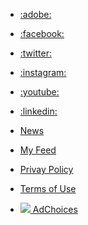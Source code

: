 <!-- TEMPLATES -->
<script type="text/html" id="hit-template">
<div class="hit">
  <div class="hit-image">
    <img src="{{hero}}" alt="{{name}}">
  </div>
  <div class="hit-content">
    <h2 class="hit-name">{{{title}}}</h2>
    <p class="hit-description">{{{author}}}</p>
    <a class="hit-view" href="https://helix-norddal-anfibiacreativa.project-helix.page{{{path}}}" target="_new">view</a>
  </div>
</div>
</script>

<script type="text/html" id="no-results-template">
<div id="no-results-message">
</div>
</script>
<!-- /TEMPLATES -->

- [:adobe:](https://adobe.com/)
- [:facebook:](https://www.facebook.com/Adobe/)
- [:twitter:](https://twitter.com/Adobe)
- [:instagram:](https://instagram.com/Adobe)
- [:youtube:](https://www.youtube.com/user/AdobeSystems)
- [:linkedin:](https://www.linkedin.com/company/1480/)

- [News](#)
- [My Feed](https://helpx.adobe.com/contact.html)
- [Privay Policy](https://www.adobe.com/privacy.html)
- [Terms of Use](https://www.adobe.com/legal/terms.html)
- [![](https://c.evidon.com/pub/icong1.png) AdChoices](#)

<script type="text/javascript" src="/bundle.js"></script>
